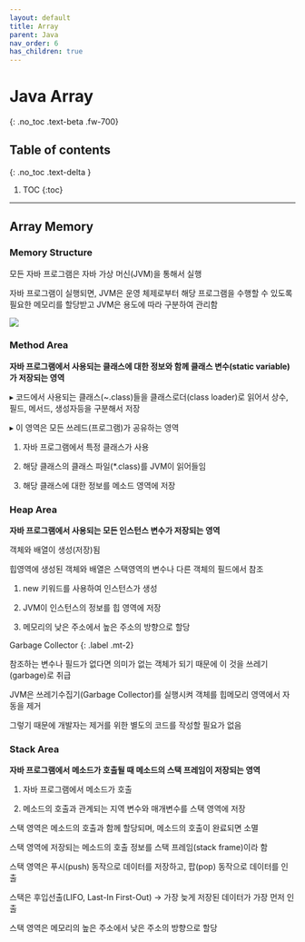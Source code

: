 ```yaml
---
layout: default
title: Array 
parent: Java
nav_order: 6
has_children: true
---
```


# Java Array 
{: .no_toc .text-beta .fw-700}

## Table of contents
{: .no_toc .text-delta }

1. TOC
{:toc}

---

## Array Memory

### Memory Structure

모든 자바 프로그램은 자바 가상 머신(JVM)을 통해서 실행

자바 프로그램이 실행되면, JVM은 운영 체제로부터 해당 프로그램을 수행할 수 있도록 필요한 메모리를 할당받고 JVM은 용도에 따라 구분하여 관리함

![](https://gekdev.github.io/docs/java/array/example/img_java_memory_structure.png)

### Method Area

**자바 프로그램에서 사용되는 클래스에 대한 정보와 함께 클래스 변수(static variable)가 저장되는 영역**

&#9656; 코드에서 사용되는 클래스(~.class)들을 클래스로더(class loader)로 읽어서 상수, 필드, 메서드, 생성자등을 구분해서 저장

&#9656; 이 영역은 모든 쓰레드(프로그램)가 공유하는 영역
      
1. 자바 프로그램에서 특정 클래스가 사용

2. 해당 클래스의 클래스 파일(*.class)를 JVM이 읽어들임

3. 해당 클래스에 대한 정보를 메소드 영역에 저장

### Heap Area

**자바 프로그램에서 사용되는 모든 인스턴스 변수가 저장되는 영역**

객체와 배열이 생성(저장)됨

힙영역에 생성된 객체와 배열은 스택영역의 변수나 다른 객체의 필드에서 참조

1. new 키워드를 사용하여 인스턴스가 생성

2. JVM이 인스턴스의 정보를 힙 영역에 저장

3. 메모리의 낮은 주소에서 높은 주소의 방향으로 할당

Garbage Collector
{: .label .mt-2}
<div class="code-example" markdown="1">
참조하는 변수나 필드가 없다면 의미가 없는 객체가 되기 때문에 이 것을 쓰레기(garbage)로 취급

JVM은 쓰레기수집기(Garbage Collector)를 실행시켜 객체를 힙메모리 영역에서 자동을 제거 

그렇기 때문에 개발자는 제거를 위한 별도의 코드를 작성할 필요가 없음
</div>

### Stack Area

**자바 프로그램에서 메소드가 호출될 때 메소드의 스택 프레임이 저장되는 영역**

1. 자바 프로그램에서 메소드가 호출

2. 메소드의 호출과 관계되는 지역 변수와 매개변수를 스택 영역에 저장

스택 영역은 메소드의 호출과 함께 할당되며, 메소드의 호출이 완료되면 소멸

스택 영역에 저장되는 메소드의 호출 정보를 스택 프레임(stack frame)이라 함

스택 영역은 푸시(push) 동작으로 데이터를 저장하고, 팝(pop) 동작으로 데이터를 인출

스택은 후입선출(LIFO, Last-In First-Out) &#8594; 가장 늦게 저장된 데이터가 가장 먼저 인출

스택 영역은 메모리의 높은 주소에서 낮은 주소의 방향으로 할당
